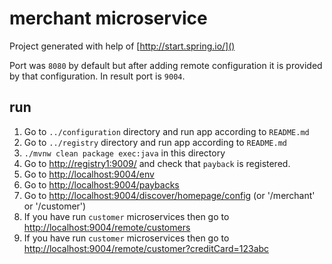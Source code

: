 merchant microservice
=====================

Project generated with help of [http://start.spring.io/]()

Port was `8080` by default but after adding remote configuration
 it is provided by that configuration.
 In result port is `9004`.

run
---

1. Go to `../configuration` directory and run app according to `README.md`
2. Go to `../registry` directory and run app according to `README.md`
3. `./mvnw clean package exec:java` in this directory
4. Go to [http://registry1:9009/]() and check that `payback` is registered.
5. Go to [http://localhost:9004/env]()
6. Go to [http://localhost:9004/paybacks]()
7. Go to [http://localhost:9004/discover/homepage/config]() (or '/merchant' or '/customer')
8. If you have run `customer` microservices then go to [http://localhost:9004/remote/customers]()
9. If you have run `customer` microservices then go to [http://localhost:9004/remote/customer?creditCard=123abc]()
